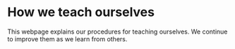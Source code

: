 # How we teach ourselves  

This webpage explains our procedures for teaching ourselves. We continue to improve them as we learn from others.  
